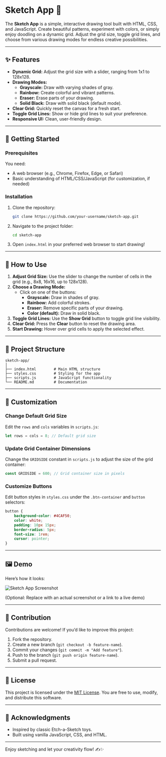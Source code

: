 
# Sketch App 🎨

The **Sketch App** is a simple, interactive drawing tool built with HTML, CSS, and JavaScript. Create beautiful patterns, experiment with colors, or simply enjoy doodling on a dynamic grid. Adjust the grid size, toggle grid lines, and choose from various drawing modes for endless creative possibilities.

---

## ✨ Features

- **Dynamic Grid:** Adjust the grid size with a slider, ranging from 1x1 to 128x128.
- **Drawing Modes:**
  - **Grayscale:** Draw with varying shades of gray.
  - **Rainbow:** Create colorful and vibrant patterns.
  - **Eraser:** Erase parts of your drawing.
  - **Solid Black:** Draw with solid black (default mode).
- **Clear Grid:** Quickly reset the canvas for a fresh start.
- **Toggle Grid Lines:** Show or hide grid lines to suit your preference.
- **Responsive UI:** Clean, user-friendly design.

---

## 🚀 Getting Started

### Prerequisites

You need:
- A web browser (e.g., Chrome, Firefox, Edge, or Safari)
- Basic understanding of HTML/CSS/JavaScript (for customization, if needed)

### Installation

1. Clone the repository:
   ```bash
   git clone https://github.com/your-username/sketch-app.git
   ```

2. Navigate to the project folder:
   ```bash
   cd sketch-app
   ```

3. Open `index.html` in your preferred web browser to start drawing!

---

## 📖 How to Use

1. **Adjust Grid Size:** Use the slider to change the number of cells in the grid (e.g., 8x8, 16x16, up to 128x128).
2. **Choose a Drawing Mode:**
   - Click on one of the buttons:
     - **Grayscale:** Draw in shades of gray.
     - **Rainbow:** Add colorful strokes.
     - **Eraser:** Remove specific parts of your drawing.
     - **Color (default):** Draw in solid black.
3. **Toggle Grid Lines:** Use the **Show Grid** button to toggle grid line visibility.
4. **Clear Grid:** Press the **Clear** button to reset the drawing area.
5. **Start Drawing:** Hover over grid cells to apply the selected effect.

---

## 📂 Project Structure

```
sketch-app/
│
├── index.html        # Main HTML structure
├── styles.css        # Styling for the app
├── scripts.js        # JavaScript functionality
└── README.md         # Documentation
```

---

## 🔧 Customization

### Change Default Grid Size

Edit the `rows` and `cols` variables in `scripts.js`:
```javascript
let rows = cols = 8; // Default grid size
```

### Update Grid Container Dimensions

Change the `GRIDSIDE` constant in `scripts.js` to adjust the size of the grid container:
```javascript
const GRIDSIDE = 600; // Grid container size in pixels
```

### Customize Buttons

Edit button styles in `styles.css` under the `.btn-container` and `button` selectors:
```css
button {
    background-color: #4CAF50;
    color: white;
    padding: 10px 15px;
    border-radius: 5px;
    font-size: 1rem;
    cursor: pointer;
}
```

---

## 🖼️ Demo

Here’s how it looks:

![Sketch App Screenshot](https://via.placeholder.com/800x400.png?text=Sketch+App+Screenshot)

(Optional: Replace with an actual screenshot or a link to a live demo)

---

## 🤝 Contribution

Contributions are welcome! If you’d like to improve this project:
1. Fork the repository.
2. Create a new branch (`git checkout -b feature-name`).
3. Commit your changes (`git commit -m "Add feature"`).
4. Push to the branch (`git push origin feature-name`).
5. Submit a pull request.

---

## 📜 License

This project is licensed under the [MIT License](LICENSE). You are free to use, modify, and distribute this software.

---

## 🙌 Acknowledgments

- Inspired by classic Etch-a-Sketch toys.
- Built using vanilla JavaScript, CSS, and HTML.

---

Enjoy sketching and let your creativity flow! ✍️✨
